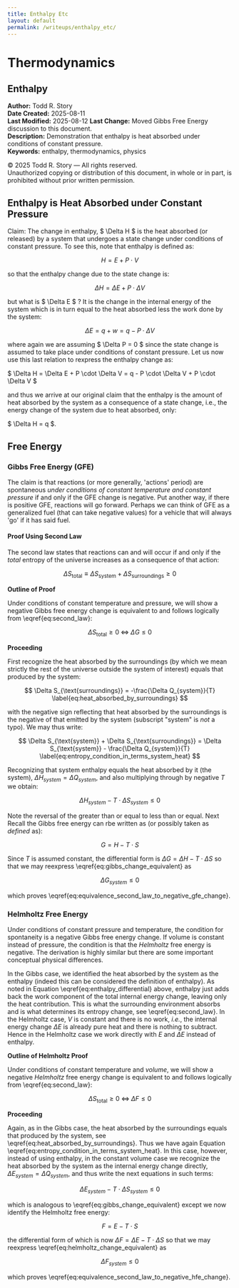 ```yaml
---
title: Enthalpy Etc
layout: default
permalink: /writeups/enthalpy_etc/
---
```


# Thermodynamics

## Enthalpy

**Author:** Todd R. Story  
**Date Created:** 2025-08-11  
**Last Modified:** 2025-08-12
**Last Change:** Moved Gibbs Free Energy discussion to this document.  
**Description:** Demonstration that enthalpy is heat absorbed under conditions of constant pressure.    
**Keywords:** enthalpy, thermodynamics, physics

© 2025 Todd R. Story — All rights reserved.  
Unauthorized copying or distribution of this document, in whole or in part, is prohibited without prior written permission.

## Enthalpy is Heat Absorbed under Constant Pressure
Claim: The change in enthalpy, $ \Delta H $ is the heat absorbed (or released) by a system that undergoes a state change under conditions of constant pressure.  To see this, note that enthalpy is defined as:

$$ H = E + P \cdot V $$

so that the enthalpy change due to the state change is:

$$ 
\Delta H = \Delta E + P \cdot \Delta V 
\label{eq:enthalpy_differential}
$$

but what is $ \Delta E $ ?  It is the change in the internal energy of the system which is in turn equal to the heat absorbed less the work done by the system:

$$ \Delta E = q + w = q - P \cdot \Delta V $$

where again we are assuming $ \Delta P = 0 $ since the state change is assumed to take place under conditions of constant pressure.  Let us now use this last relation to rexpress the enthalpy change as:

$ \Delta H = \Delta E + P \cdot \Delta V = q - P \cdot \Delta V + P \cdot \Delta V $

and thus we arrive at our original claim that the enthalpy is the amount of heat absorbed by the system as a consequence of a state change, i.e., the energy change of the system due to heat absorbed, only:

$ \Delta H = q $.

## Free Energy

### Gibbs Free Energy (GFE)
The claim is that reactions (or more generally, 'actions' period) are spontaneous *under conditions of constant temperature and constant pressure* if and only if the GFE change is negative.  Put another way, if there is positive GFE, reactions will go forward. Perhaps we can think of  GFE as a generalized fuel (that can take negative values) for a vehicle that will always 'go' if it has said fuel.

#### Proof Using Second Law
The second law states that reactions can and will occur if and only if the *total* entropy of the universe increases as a consequence of that action:

$$
\Delta S_{\text{total}} \equiv \Delta S_{\text{system}} + \Delta S_{\text{surroundings}} \geq 0
\label{eq:second_law}
$$

**Outline of Proof**

Under conditions of constant temperature and pressure, we will show a negative Gibbs free energy change is equivalent to and follows logically from \eqref{eq:second_law}:

$$
   \Delta S_{\text{total}} \geq 0 \; \Leftrightarrow \; \Delta G \leq 0
   \label{eq:equivalence_second_law_to_negative_gfe_change}
$$ 

**Proceeding**

First recognize the heat absorbed by the surroundings (by which we mean strictly the rest of the universe outside the system of interest) equals that produced by the system:

$$
   \Delta S_{\text{surroundings}} = -\frac{\Delta Q_{system}}{T}
   \label{eq:heat_absorbed_by_surroundings}
$$

with the negative sign reflecting that heat absorbed by the surroundings is the negative of that emitted by the system (subscript "system" is *not* a typo). We may thus write:

$$
\Delta S_{\text{system}} + \Delta S_{\text{surroundings}} =
\Delta S_{\text{system}} - \frac{\Delta Q_{system}}{T}
\label{eq:entropy_condition_in_terms_system_heat}
$$

Recognizing that system enthalpy equals the heat absorbed by it (the system), $\Delta H_{system} = \Delta Q_{system}$, and also multiplying through by negative $T$ we obtain:

$$
\Delta H_{system} - T \cdot \Delta S_{system} \leq 0
\label{eq:gibbs_change_equivalent}
$$

Note the reversal of the greater than or equal to less than or equal. Next Recall the Gibbs free energy can rbe written as (or possibly taken as *defined* as):

$$
G = H - T \cdot S
$$

Since $T$ is assumed constant, the differential form is $\Delta G=\Delta H-T\cdot \Delta S$ so that we may reexpress \eqref{eq:gibbs_change_equivalent} as 

$$
\Delta G_{system} \leq 0
$$

which proves \eqref{eq:equivalence_second_law_to_negative_gfe_change}.

### Helmholtz Free Energy
Under conditions of constant pressure and temperature, the condition for spontaneity is a negative Gibbs free energy change.  If volume is constant instead of pressure, the condition is that the *Helmholtz* free energy is negative.  The derivation is highly similar but there are some important conceptual physical differences.  

In the Gibbs case, we identified the heat absorbed by the system as the enthalpy (indeed this can be considered the definition of enthalpy). As noted in Equation \eqref{eq:enthalpy_differential} above, enthalpy just adds back the work component of the total internal energy change, leaving only the heat contribution.  This is what the surrounding environment absorbs and is what determines its entropy change, see \eqref{eq:second_law}.  In the Helmholtz case, $V$ is constant and there is no work, *i.e.*, the internal energy change $\Delta E$ is already pure heat and there is nothing to subtract.  Hence in the Helmholtz case we work directly with $E$ and $\Delta E$ instead of enthalpy.


**Outline of Helmholtz Proof** 

Under conditions of constant temperature and *volume*, we will show a negative *Helmholtz* free energy change is equivalent to and follows logically from \eqref{eq:second_law}:

$$
   \Delta S_{\text{total}} \geq 0 \; \Leftrightarrow \; \Delta F \leq 0
   \label{eq:equivalence_second_law_to_negative_hfe_change}
$$ 

**Proceeding**

Again, as in the Gibbs case, the heat absorbed by the surroundings equals that produced by the system, see \eqref{eq:heat_absorbed_by_surroundings}.  Thus we have again Equation \eqref{eq:entropy_condition_in_terms_system_heat}.  In this case, however, instead of using enthalpy, in the constant volume case we recognize the heat absorbed by the system as the internal energy change directly, $\Delta E_{system} = \Delta Q_{system}$, and thus write the next equations in such terms:

$$
\Delta E_{system} - T \cdot \Delta S_{system} \leq 0
\label{eq:helmholtz_change_equivalent}
$$

which is analogous to \eqref{eq:gibbs_change_equivalent} except we now identify the Helmholtz free energy:

$$
F = E - T \cdot S
$$

the differential form of which is now $\Delta F=\Delta E-T\cdot \Delta S$ so that we may reexpress \eqref{eq:helmholtz_change_equivalent} as 

$$
\Delta F_{system} \leq 0
$$

which proves \eqref{eq:equivalence_second_law_to_negative_hfe_change}.


